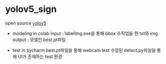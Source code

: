 # yolov5_sign
open source [yolov5](https://github.com/ultralytics/yolov5)

- modeling
in colab
input : labelImg.exe을 통해 bbox 수작업을 한 txt와 img
output : 모델인 best.pt파일

- test
in pycharm
best.pt파일을 통해 webcam test
수정된 detect.py파일을 통해 UI가 존재하는 test 환경
